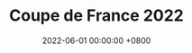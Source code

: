 ---
layout: gallery
panel: false
title: Coupe de France 2022
date: 2022-06-01 00:00:00 +0800
description: Coupe de France de robotique organisée par Planète Science.
folder: cdr-2022
nb-img: 35
card-img: 15.jpg
---